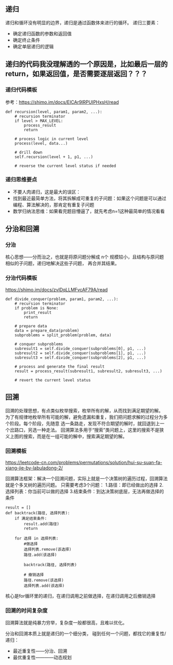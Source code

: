 ## 递归
递归和循环没有明显的边界，递归是通过函数体来进行的循环。
递归三要素：
- 确定递归函数的参数和返回值
- 确定终止条件
- 确定单层递归的逻辑


## 递归的代码我没理解透的一个原因是，比如最后一层的return，如果返回值，是否需要逐层返回？？？ 



### 递归代码模板

参考：https://shimo.im/docs/EICAr9lRPUIPHxsH/read


```
def recursion(level, param1, param2, ...):
    # recursion terminator
    if level > MAX_LEVEL:
        process_result
        return
    
    # process logic in current level
    process(level, data...)

    # drill down
    self.recursion(level + 1, p1, ...)

    # reverse the current level status if needed
```

### 递归思维要点
- 不要人肉递归，这是最大的误区：
- 找到最近最简单方法，将其拆解成可重复的子问题：如果这个问题是可以通过编程、算法解决的，那肯定有重复子问题
- 数学归纳法思维：如果看完题目懵逼了，就先考虑n=1这种最简单的情况看看



## 分治和回溯

### 分治
核心思想——分而治之，也就是将原问题分解成 n个 规模较小，且结构与原问题相似的子问题，递归地解决这些子问题，
再合并其结果。

### 分治代码模板

https://shimo.im/docs/zvlDqLLMFvcAF79A/read

```
def divide_conquer(problem, param1, param2, ...):
    # recursion terminator
    if problem is None:
        print_result
        return
    
    # prepare data
    data = prepare_data(problem)
    subproblems = split_problem(problem, data)

    # conquer subproblems
    subresult1 = self.divide_conquer(subproblems[0], p1, ...)
    subresult2 = self.divide_conquer(subproblems[1], p1, ...)
    subresult3 = self.divide_conquer(subproblems[2], p1, ...)

    # process and generate the final result
    result = process_result(subresult1, subresult2, subresult3, ...)

    # revert the current level status
```

## 回溯
回溯的处理思想，有点类似枚举搜索，枚举所有的解，从而找到满足期望的解。
为了有规律地枚举所有可能的解，避免遗漏和重复，我们把问题求解的过程分为多个阶段。每个阶段，先随意
选一条路走，发现不符合期望的解时，就回退到上一个岔路口，另选一种走法。
回溯算法多用于“搜索”类问题上，这里的搜索不是狭义上图的搜索，而是在一组可能的解中，搜索满足期望的解。


### 回溯模板

https://leetcode-cn.com/problems/permutations/solution/hui-su-suan-fa-xiang-jie-by-labuladong-2/

回溯算法框架：解决一个回溯问题，实际上就是一个决策树的遍历过程，回溯算法就是个多叉树的遍历问题。
只需要考虑3个问题：
1.路径：即已经做出的选择
2.选择列表：你当前可以做的选择
3.结束条件：到达决策树底层，无法再做选择的条件


```
result = []
def backtrack(路径, 选择列表):
    if 满足结束条件:
        result.add(路径)
        return
    
    for 选择 in 选择列表:
        #做选择
        选择列表.remove(该选择)
        路径.add(该选择)
        
        backtrack(路径, 选择列表)
        
        # 撤销选择
        路径.remove(该选择)
        选择列表.add(该选择)
```
核心是for循环里的递归，在递归调用之前做选择，在递归调用之后撤销选择


### 回溯的时间复杂度
回溯算法就是纯暴力穷举，复杂度一般都很高，且难以优化。



分治和回溯本质上就是递归的一个细分类，
碰到任何一个问题，都找它的重复性/递归：
- 最近重复性——分治、回溯
- 最优重复性————动态规划
